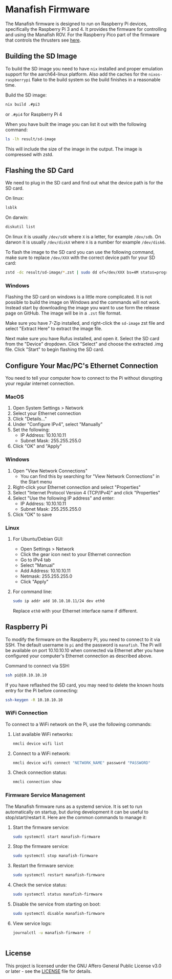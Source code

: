 # Manafish Firmware

The Manafish firmware is designed to run on Raspberry Pi devices, specifically the Raspberry Pi 3 and 4. It provides the firmware for controlling and using the Manafish ROV.
For the Raspberry Pico part of the firmware that controls the thrusters see [here](pico/README.md).

## Building the SD Image

To build the SD image you need to have `nix` installed and proper emulation support for the aarch64-linux platform. Also add the caches for the `nixos-raspberrypi` flake to the build system so the build finishes in a reasonable time.

Build the SD image:

```sh
nix build .#pi3
```

or `.#pi4` for Raspberry Pi 4

When you have built the image you can list it out with the following command:

```sh
ls -lh result/sd-image
```

This will include the size of the image in the output. The image is compressed with zstd.

## Flashing the SD Card

We need to plug in the SD card and find out what the device path is for the SD card.

On linux:

```sh
lsblk
```

On darwin:

```sh
diskutil list
```

On linux it is usually `/dev/sdX` where `X` is a letter, for example `/dev/sdb`. On darwon it is usually `/dev/diskX` where `X` is a number for example `/dev/disk6`.

To flash the image to the SD card you can use the following command, make sure to replace `/dev/XXX` with the correct device path for your SD card:

```sh
zstd -dc result/sd-image/*.zst | sudo dd of=/dev/XXX bs=4M status=progress oflag=sync
```

### Windows

Flashing the SD card on windows is a little more complicated. It is not possible to build the image on Windows and the commands will not work. Instead start by downloading the image you want to use form the release page on GitHub. The image will be in a `.zst` file format.

Make sure you have 7-Zip installed, and right-click the `sd-image` zst file and select "Extract Here" to extract the image file.

Next make sure you have Rufus installed, and open it.
Select the SD card from the "Device" dropdown.
Click "Select" and choose the extracted .img file.
Click "Start" to begin flashing the SD card.

## Configure Your Mac/PC's Ethernet Connection

You need to tell your computer how to connect to the Pi without disrupting your regular internet connection.

### MacOS

1. Open System Settings > Network
2. Select your Ethernet connection
3. Click "Details..."
4. Under "Configure IPv4", select "Manually"
5. Set the following:
   - IP Address: 10.10.10.11
   - Subnet Mask: 255.255.255.0
6. Click "OK" and "Apply"

### Windows

1. Open "View Network Connections"
   - You can find this by searching for "View Network Connections" in the Start menu
2. Right-click your Ethernet connection and select "Properties"
3. Select "Internet Protocol Version 4 (TCP/IPv4)" and click "Properties"
4. Select "Use the following IP address" and enter:
   - IP Address: 10.10.10.11
   - Subnet Mask: 255.255.255.0
5. Click "OK" to save

### Linux

1. For Ubuntu/Debian GUI:
   - Open Settings > Network
   - Click the gear icon next to your Ethernet connection
   - Go to IPv4 tab
   - Select "Manual"
   - Add Address: 10.10.10.11
   - Netmask: 255.255.255.0
   - Click "Apply"

2. For command line:

   ```sh
   sudo ip addr add 10.10.10.11/24 dev eth0
   ```

   Replace `eth0` with your Ethernet interface name if different.

## Raspberry Pi

To modify the firmware on the Raspberry Pi, you need to connect to it via SSH. The default username is `pi` and the password is `manafish`. The Pi will be available on port 10.10.10.10 when connected via Ethernet after you have configured your computer's Ethernet connection as described above.

Command to connect via SSH:

```sh
ssh pi@10.10.10.10
```

If you have reflashed the SD card, you may need to delete the known hosts entry for the Pi before connecting:

```sh
ssh-keygen -R 10.10.10.10
```

### WiFi Connection

To connect to a WiFi network on the Pi, use the following commands:

1. List available WiFi networks:

   ```sh
   nmcli device wifi list
   ```

2. Connect to a WiFi network:

   ```sh
   nmcli device wifi connect "NETWORK_NAME" password "PASSWORD"
   ```

3. Check connection status:

   ```sh
   nmcli connection show
   ```

### Firmware Service Management

The Manafish firmware runs as a systemd service. It is set to run automatically on startup, but during development it can be useful to stop/start/restart it. Here are the common commands to manage it:

1. Start the firmware service:

   ```sh
   sudo systemctl start manafish-firmware
   ```

2. Stop the firmware service:

   ```sh
   sudo systemctl stop manafish-firmware
   ```

3. Restart the firmware service:

   ```sh
   sudo systemctl restart manafish-firmware
   ```

4. Check the service status:

   ```sh
   sudo systemctl status manafish-firmware
   ```

5. Disable the service from starting on boot:

   ```sh
   sudo systemctl disable manafish-firmware
   ```

6. View service logs:

   ```sh
   journalctl -u manafish-firmware -f
   ```

   ```

## License

This project is licensed under the GNU Affero General Public License v3.0 or later - see the [LICENSE](LICENSE) file for details.
